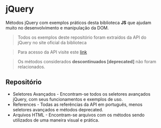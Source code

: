 # jQuery
Métodos jQuery com exemplos práticos desta biblioteca **JS** que ajudam muito no desenvolvimento e manipulação da DOM.

> Todos os exemplos deste repositório foram extraídos da API do jQuery no site oficial da biblioteca

> Para acesso da API visite este [link](http://api.jquery.com/)

> Os métodos considerados **descontinuados [deprecated]** não foram relacionados.


## Repositório

* Seletores Avançados - Encontram-se todos os seletores avançados jQuery, com seus funcionamentos e exemplos de uso.
* References - Todas as referências da API em português, menos seletores avançados e métodos deprecated.
* Arquivos HTML - Encontram-se arquivos com os métodos sendo utilizados de uma maneira visual e prática.
